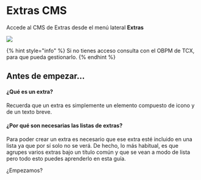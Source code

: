# Extras CMS

Accede al CMS de Extras desde el menú lateral **Extras**

![](.gitbook/assets/Menu\_Extras.png)

{% hint style="info" %}
Si no tienes acceso consulta con el OBPM de TCX, para que pueda gestionarlo.
{% endhint %}

## Antes de empezar...

#### ¿Qué es un extra?

Recuerda que un extra es simplemente un elemento compuesto de icono y de un texto breve.&#x20;

#### ¿Por qué son necesarias las listas de extras?

Para poder crear un extra es necesario que ese extra esté incluido en una lista ya que por sí solo no se verá. De hecho, lo más habitual, es que agrupes varios extras bajo un título común y que se vean a modo de lista pero todo esto puedes aprenderlo en esta guía.

¿Empezamos?
